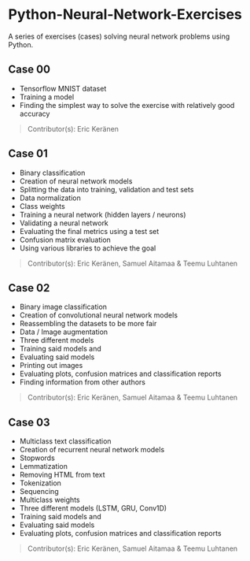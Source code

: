 # Python-Neural-Network-Exercises

A series of exercises (cases) solving neural network problems using Python.

## Case 00

- Tensorflow MNIST dataset
- Training a model
- Finding the simplest way to solve the exercise with relatively good accuracy

> Contributor(s): Eric Keränen

## Case 01

- Binary classification
- Creation of neural network models
- Splitting the data into training, validation and test sets
- Data normalization
- Class weights
- Training a neural network (hidden layers / neurons)
- Validating a neural network
- Evaluating the final metrics using a test set
- Confusion matrix evaluation
- Using various libraries to achieve the goal

> Contributor(s): Eric Keränen, Samuel Aitamaa & Teemu Luhtanen

## Case 02

- Binary image classification
- Creation of convolutional neural network models
- Reassembling the datasets to be more fair
- Data / Image augmentation
- Three different models
- Training said models and
- Evaluating said models
- Printing out images
- Evaluating plots, confusion matrices and classification reports
- Finding information from other authors

> Contributor(s): Eric Keränen, Samuel Aitamaa & Teemu Luhtanen

## Case 03

- Multiclass text classification
- Creation of recurrent neural network models
- Stopwords
- Lemmatization
- Removing HTML from text
- Tokenization
- Sequencing
- Multiclass weights
- Three different models (LSTM, GRU, Conv1D)
- Training said models and
- Evaluating said models
- Evaluating plots, confusion matrices and classification reports

> Contributor(s): Eric Keränen, Samuel Aitamaa & Teemu Luhtanen
